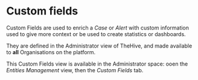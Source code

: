 # Custom fields

Custom Fields are used to enrich a *Case* or *Alert* with custom information used to give more context or be used to create statistics or dashboards.

They are defined in the Administrator view of TheHive, and made available to **all** Organisations on the platform.

This Custom Fields view is available in the Administrator space: ooen the *Entities Management* view, then the *Custom Fields* tab.